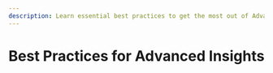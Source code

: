 ```yaml
---
description: Learn essential best practices to get the most out of Advanced Insights
---
```


# Best Practices for Advanced Insights

